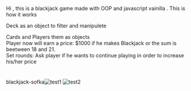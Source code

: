 Hi , this is a blackjack game made with OOP and javascript vainilla . 
This is how it works


Deck as an object to filter and manipulete
			
Cards and Players them as objects			
Player now will earn a price: $1000 if he makes Blackjack or the sum is beetween 18 and 21.			
Set rounds: Ask player if he wants to continue playing in order to increase his/her price			


#
blackjack-sofka![test1](https://user-images.githubusercontent.com/87539994/178642328-2ece8a01-8cef-468d-b217-105d2a228473.png)
![test2](https://user-images.githubusercontent.com/87539994/178642343-f076145c-120d-4469-b6ec-cfd78b6b38f4.png)
